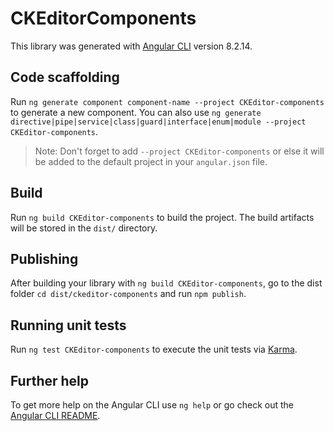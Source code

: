 # CKEditorComponents

This library was generated with [Angular CLI](https://github.com/angular/angular-cli) version 8.2.14.

## Code scaffolding

Run `ng generate component component-name --project CKEditor-components` to generate a new component. You can also use `ng generate directive|pipe|service|class|guard|interface|enum|module --project CKEditor-components`.
> Note: Don't forget to add `--project CKEditor-components` or else it will be added to the default project in your `angular.json` file. 

## Build

Run `ng build CKEditor-components` to build the project. The build artifacts will be stored in the `dist/` directory.

## Publishing

After building your library with `ng build CKEditor-components`, go to the dist folder `cd dist/ckeditor-components` and run `npm publish`.

## Running unit tests

Run `ng test CKEditor-components` to execute the unit tests via [Karma](https://karma-runner.github.io).

## Further help

To get more help on the Angular CLI use `ng help` or go check out the [Angular CLI README](https://github.com/angular/angular-cli/blob/master/README.md).
